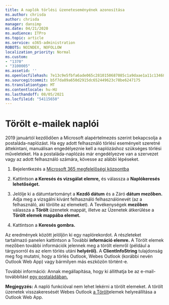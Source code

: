 ```yaml
---
title: A naplók törlési üzeneteseményének azonosítása
ms.author: chrisda
author: chrisda
manager: dansimp
ms.date: 04/21/2020
ms.audience: ITPro
ms.topic: article
ms.service: o365-administration
ROBOTS: NOINDEX, NOFOLLOW
localization_priority: Normal
ms.custom:
- "1370"
- "3100005"
ms.assetid: ''
ms.openlocfilehash: 7e13c9e5fbfa6ade065c2810150687085c1a9daae1a11c134688ec9a83ad37d9
ms.sourcegitcommit: b5f7da89a650d2915dc652449623c78be6247175
ms.translationtype: MT
ms.contentlocale: hu-HU
ms.lasthandoff: 08/05/2021
ms.locfileid: "54115650"
---
```

# <a name="audit-logs-for-deleted-email-messages"></a>Törölt e-mailek naplói

2019 januártól kezdődően a Microsoft alapértelmezés szerint bekapcsolja a postaláda-naplózást. Ha egy adott felhasználó törlési eseményeit szeretné áttekintani, manuálisan engedélyeznie kell a naplózáshoz szükséges törlési műveleteket. Ha a postaláda-naplózás már engedélyezve van a szervezet vagy az adott felhasználó számára, kövesse az alábbi lépéseket.

1. Bejelentkezés a [Microsoft 365 megfelelőségi központba](https://protection.office.com/)

2. Kattintson **a Keresés és vizsgálat elemre,** és válassza a **Naplókeresés lehetőséget.**

3. Jelölje ki a dátumtartományt a **Kezdő dátum** és a Záró **dátum mezőben.** Adja meg a vizsgálni kívánt felhasználó felhasználónevét (az a felhasználó, aki törölte az elemeket). A Tevékenységek **mezőben** válassza a **Törölt** üzenetek mappát, illetve az Üzenetek átkerülése a **Törölt elemek mappába elemet.**

4. Kattintson a **Keresés gombra.**

Az eredmények között jelöljön ki egy naplórekordot. A részleteket tartalmazó panelen kattintson a További **információ elemre.** A Törölt elemek mezőben további információk jelennek meg a törölt elemről (például a tárgysorról és az elem törlés utáni **helyéről).** A **ClientInfoString** tulajdonság meg fog mutatni, hogy a törlés Outlook, Webes Outlook (korábbi nevén Outlook Web App) vagy bármilyen más eszközön történt-e.

További információ: Annak megállapítása, hogy ki állíthatja be az e-mail-továbbítást [egy postaládában.](/microsoft-365/compliance/auditing-troubleshooting-scenarios#determine-if-a-user-deleted-email-items)

**Megjegyzés:** A napló funkcióval nem lehet lekérni a törölt elemeket. A törölt üzenetek visszakeresését Webes Outlook [a Törölt](https://support.office.com/article/C3D8FC15-EEEF-4F1C-81DF-E27964B7EDD4)elemek helyreállítása a Outlook Web App.
